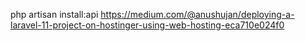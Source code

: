 php artisan install:api
https://medium.com/@anushujan/deploying-a-laravel-11-project-on-hostinger-using-web-hosting-eca710e024f0
